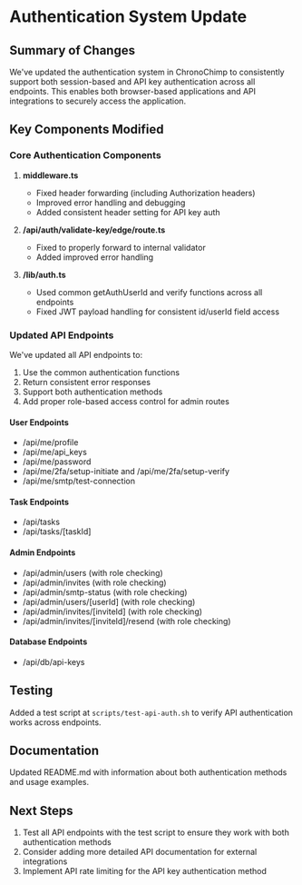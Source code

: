 # Authentication System Update

## Summary of Changes
We've updated the authentication system in ChronoChimp to consistently support both session-based and API key authentication across all endpoints. This enables both browser-based applications and API integrations to securely access the application.

## Key Components Modified

### Core Authentication Components
1. **middleware.ts**
   - Fixed header forwarding (including Authorization headers)
   - Improved error handling and debugging
   - Added consistent header setting for API key auth

2. **/api/auth/validate-key/edge/route.ts**
   - Fixed to properly forward to internal validator
   - Added improved error handling

3. **/lib/auth.ts**
   - Used common getAuthUserId and verify functions across all endpoints
   - Fixed JWT payload handling for consistent id/userId field access

### Updated API Endpoints
We've updated all API endpoints to:
1. Use the common authentication functions
2. Return consistent error responses
3. Support both authentication methods
4. Add proper role-based access control for admin routes

#### User Endpoints
- /api/me/profile
- /api/me/api_keys
- /api/me/password
- /api/me/2fa/setup-initiate and /api/me/2fa/setup-verify
- /api/me/smtp/test-connection

#### Task Endpoints
- /api/tasks
- /api/tasks/[taskId]

#### Admin Endpoints
- /api/admin/users (with role checking)
- /api/admin/invites (with role checking)
- /api/admin/smtp-status (with role checking)
- /api/admin/users/[userId] (with role checking)
- /api/admin/invites/[inviteId] (with role checking)
- /api/admin/invites/[inviteId]/resend (with role checking)

#### Database Endpoints
- /api/db/api-keys

## Testing
Added a test script at `scripts/test-api-auth.sh` to verify API authentication works across endpoints.

## Documentation
Updated README.md with information about both authentication methods and usage examples.

## Next Steps
1. Test all API endpoints with the test script to ensure they work with both authentication methods
2. Consider adding more detailed API documentation for external integrations
3. Implement API rate limiting for the API key authentication method
